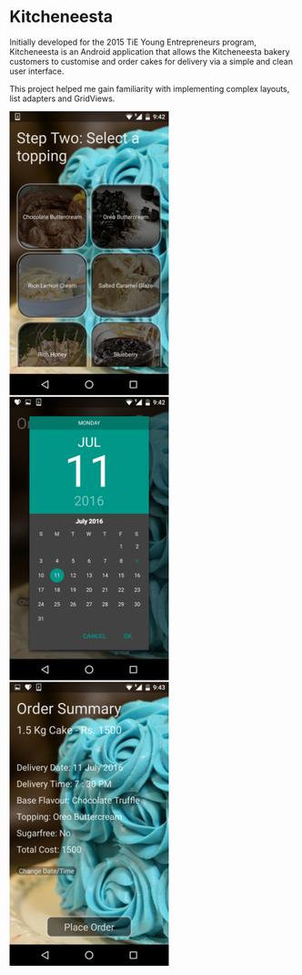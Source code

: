 # Kitcheneesta

Initially developed for the 2015 TiE Young Entrepreneurs program, Kitcheneesta is an Android application that allows the Kitcheneesta bakery customers to customise and order cakes for delivery via a simple and clean user interface. 

This project helped me gain familiarity with implementing complex layouts, list adapters and GridViews. 

<img src="screenshots/cake_build.png" width=280>
<img src="screenshots/delivery_pick.png" width=280>
<img src="screenshots/order_summary.png" width=280>
